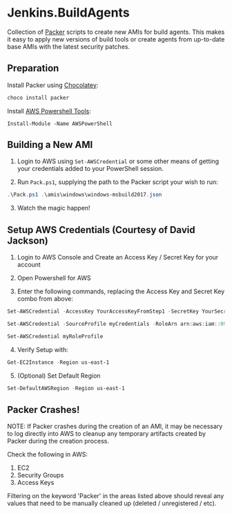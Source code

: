 # Jenkins.BuildAgents

Collection of [Packer](https://www.packer.io/intro/index.html) scripts to create new AMIs for build agents.  This makes it easy to apply new versions of build tools or create agents from up-to-date base AMIs with the latest security patches.

## Preparation

Install Packer using [Chocolatey](https://chocolatey.org/):

```powershell
choco install packer
```

Install [AWS Powershell Tools](https://www.powershellgallery.com/packages/AWSPowerShell):

```
Install-Module -Name AWSPowerShell
```

## Building a New AMI

1. Login to AWS using `Set-AWSCredential` or some other means of getting your credentials added to your PowerShell session.

2. Run `Pack.ps1`, supplying the path to the Packer script your wish to run:

```powershell
.\Pack.ps1 .\amis\windows\windows-msbuild2017.json
```

3. Watch the magic happen!


## Setup AWS Credentials (Courtesy of David Jackson)

1. Login to AWS Console and Create an Access Key / Secret Key for your account

2. Open Powershell for AWS

3. Enter the following commands, replacing the Access Key and Secret Key combo from above:
```powershell
Set-AWSCredential -AccessKey YourAccessKeyFromStep1 -SecretKey YourSecretKeyFromStep1 -StoreAs myCredentials
```
```powershell
Set-AWSCredential -SourceProfile myCredentials -RoleArn arn:aws:iam::097130181434:role/PowerUser -MfaSerial arn:aws:iam::yourmfaserialnumber -StoreAs myRoleProfile
```
```powershell
Set-AWSCredential myRoleProfile
```

4. Verify Setup with:
```powershell
Get-EC2Instance -Region us-east-1
```

5. (Optional) Set Default Region
```powershell
Set-DefaultAWSRegion -Region us-east-1
```

## Packer Crashes!

NOTE: If Packer crashes during the creation of an AMI, it may be necessary to log directly into AWS to cleanup any temporary artifacts created by Packer during the creation process.

Check the following in AWS:
1. EC2
2. Security Groups
3. Access Keys

Filtering on the keyword 'Packer' in the areas listed above should reveal any values that need to be manually cleaned up (deleted / unregistered / etc).